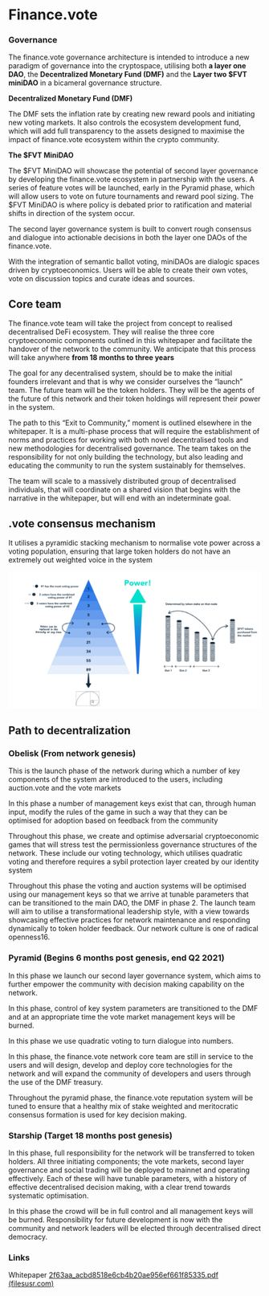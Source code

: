# Finance.vote

### Governance

The finance.vote governance architecture is intended to introduce a new paradigm of governance into the cryptospace, utilising both **a layer one DAO**, the **Decentralized Monetary Fund (DMF)** and the **Layer two $FVT miniDAO** in a bicameral governance structure.

**Decentralized Monetary Fund (DMF)**

The DMF sets the inflation rate by creating new reward pools and initiating new voting markets. It also controls the ecosystem development fund, which will add full transparency to the assets designed to maximise the impact of finance.vote ecosystem within the crypto community.

**The $FVT MiniDAO**

The $FVT MiniDAO will showcase the potential of second layer governance by developing the finance.vote ecosystem in partnership with the users. A series of feature votes will be launched, early in the Pyramid phase, which will allow users to vote on future tournaments and reward pool sizing. The $FVT MiniDAO is where policy is debated prior to ratification and material shifts in direction of the system occur.

The second layer governance system is built to convert rough consensus and dialogue into
actionable decisions in both the layer one DAOs of the finance.vote. 

With the integration of semantic ballot voting, miniDAOs are dialogic spaces driven by
cryptoeconomics. Users will be able to create their own votes, vote on discussion topics
and curate ideas and sources.

## Core team

The finance.vote team will take the project from concept to realised decentralised DeFi
ecosystem. They will realise the three core cryptoeconomic components outlined in this
whitepaper and facilitate the handover of the network to the community. We anticipate that
this process will take anywhere **from 18 months to three years**

The goal for any decentralised system, should be to make the initial founders irrelevant
and that is why we consider ourselves the “launch” team. The future team will be the token
holders. They will be the agents of the future of this network and their token holdings will
represent their power in the system.

The path to this “Exit to Community,” moment is outlined elsewhere in the whitepaper. It is
a multi-phase process that will require the establishment of norms and practices for working
with both novel decentralised tools and new methodologies for decentralised governance.
The team takes on the responsibility for not only building the technology, but also leading
and educating the community to run the system sustainably for themselves.

The team will scale to a massively distributed group of decentralised individuals, that will
coordinate on a shared vision that begins with the narrative in the whitepaper, but will end
with an indeterminate goal.

## .vote consensus mechanism

It utilises a pyramidic stacking mechanism to normalise vote power across a voting population, ensuring that large token holders do not have an extremely out weighted voice in the system

![Untitled](Finance%20vote%2036bf77f07f694a358771c6c2e973a608/Untitled.png)

## Path to decentralization

### **Obelisk (From network genesis)**

This is the launch phase of the network during which a number of key components of the
system are introduced to the users, including auction.vote and the vote markets

In this phase a number of management keys exist that can, through human input, modify
the rules of the game in such a way that they can be optimised for adoption based on
feedback from the community

Throughout this phase, we create and optimise adversarial cryptoeconomic games that will
stress test the permissionless governance structures of the network.
These include our voting technology, which utilises quadratic voting and therefore requires
a sybil protection layer created by our identity system

Throughout this phase the voting and auction systems will be optimised using our
management keys so that we arrive at tunable parameters that can be transitioned to the
main DAO, the DMF in phase 2. The launch team will aim to utilise a transformational
leadership style, with a view towards showcasing effective practices for network
maintenance and responding dynamically to token holder feedback. Our network culture is
one of radical openness16.

### **Pyramid (Begins 6 months post genesis, end Q2 2021)**

In this phase we launch our second layer governance system, which aims to further
empower the community with decision making capability on the network.

In this phase, control of key system parameters are transitioned to the DMF and at an
appropriate time the vote market management keys will be burned.

In this phase we use quadratic voting to turn dialogue into numbers.

In this phase, the finance.vote network core team are still in service to
the users and will design, develop and deploy core technologies for the network and will
expand the community of developers and users through the use of the DMF treasury.

Throughout the pyramid phase, the finance.vote reputation system will be tuned to ensure
that a healthy mix of stake weighted and meritocratic consensus formation is used for key
decision making.

### **Starship (Target 18 months post genesis)**

In this phase, full responsibility for the network will be transferred to token holders.
All three initiating components; the vote markets, second layer governance and social
trading will be deployed to mainnet and operating effectively. Each of these will have
tunable parameters, with a history of effective decentralised decision making, with a clear
trend towards systematic optimisation.

In this phase the crowd will be in full control and all management keys will be burned.
Responsibility for future development is now with the community and network leaders will
be elected through decentralised direct democracy.

### Links

Whitepaper [2f63aa_acbd8518e6cb4b20ae956ef661f85335.pdf (filesusr.com)](https://f646e629-e6ab-436e-b4b5-ad62237799a8.filesusr.com/ugd/2f63aa_acbd8518e6cb4b20ae956ef661f85335.pdf)